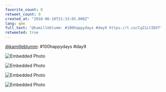 ```yaml
---
favorite_count: 0
retweet_count: 0
created_at: "2018-06-10T21:33:05.000Z"
lang: qme
full_text: "@kamilleblumm: #100happydays #day9 https://t.co/CqZiLtIDXf"
retweeted: true
---
```


[@kamilleblumm](https://twitter.com/kamilleblumm): #100happydays #day9

<div class="gallery gallery-4">

![Embedded Photo](https://twitter-media-coderbyheart.s3.eu-north-1.amazonaws.com/1005925846341873671-DfXClc4WsAEI3rW.jpg)

![Embedded Photo](https://twitter-media-coderbyheart.s3.eu-north-1.amazonaws.com/1005925846341873671-DfXCmmeXUAElNlZ.jpg)

![Embedded Photo](https://twitter-media-coderbyheart.s3.eu-north-1.amazonaws.com/1005925846341873671-DfXCngjX4AA4Vrh.jpg)

![Embedded Photo](https://twitter-media-coderbyheart.s3.eu-north-1.amazonaws.com/1005925846341873671-DfXCol3XcAE2NmX.jpg)

</div>
